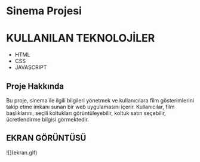 # Sinema Projesi

<h1>KULLANILAN TEKNOLOJİLER</h1>

- HTML
- CSS
- JAVASCRIPT


## Proje Hakkında

Bu proje, sinema ile ilgili bilgileri yönetmek ve kullanıcılara film gösterimlerini takip etme imkanı sunan bir web uygulamasını içerir. Kullanıcılar, film başlıklarını, seçili koltukları görüntüleyebilir, koltuk satın seçebilir, ücretlendirme bilgisi görmektedir. 


<h2>EKRAN GÖRÜNTÜSÜ</h2>
![](ekran.gif)